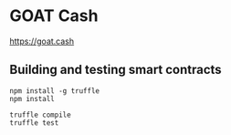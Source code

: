 # GOAT Cash

https://goat.cash


## Building and testing smart contracts

```
npm install -g truffle
npm install

truffle compile
truffle test
```
